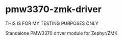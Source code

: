 # pmw3370-zmk-driver

THIS IS FOR MY TESTING PURPOSES ONLY

Standalone PMW3370 driver module for Zephyr/ZMK.

